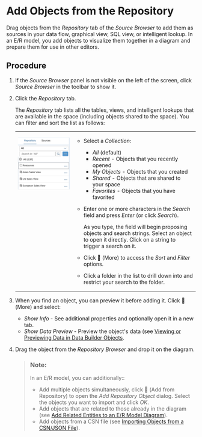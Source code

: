 <!-- loio13fcecd59327407a91777c2e8e111bd7 -->

<link rel="stylesheet" type="text/css" href="css/sap-icons.css"/>

# Add Objects from the Repository

Drag objects from the *Repository* tab of the *Source Browser* to add them as sources in your data flow, graphical view, SQL view, or intelligent lookup. In an E/R model, you add objects to visualize them together in a diagram and prepare them for use in other editors.



## Procedure

1.  If the *Source Browser* panel is not visible on the left of the screen, click *Source Browser* in the toolbar to show it.

2.  Click the *Repository* tab.

    The *Repository* tab lists all the tables, views, and intelligent lookups that are available in the space \(including objects shared to the space\). You can filter and sort the list as follows:


    <table>
    <tr>
    <td valign="top">
    
    ![](images/Source_Browser_With_Folders_4853e2d.png)
    
    </td>
    <td valign="top">
    
    -   Select a *Collection*:
        -   *All* \(default\)
        -   *Recent* - Objects that you recently opened
        -   *My Objects* - Objects that you created
        -   *Shared* - Objects that are shared to your space
        -   *Favorites* - Objects that you have favorited

    -   Enter one or more characters in the *Search* field and press *Enter* \(or click *Search*\).

        As you type, the field will begin proposing objects and search strings. Select an object to open it directly. Click on a string to trigger a search on it.

    -   Click <span class="FPA-icons"></span> \(More\) to access the *Sort* and *Filter* options.
    -   Click a folder in the list to drill down into and restrict your search to the folder.


    
    </td>
    </tr>
    </table>
    
3.  When you find an object, you can preview it before adding it. Click <span class="FPA-icons"></span> \(More\) and select:

    -   *Show Info* - See additional properties and optionally open it in a new tab.
    -   *Show Data Preview* - Preview the object's data \(see [Viewing or Previewing Data in Data Builder Objects](viewing-or-previewing-data-in-data-builder-objects-b338e4a.md).

4.  Drag the object from the *Repository Browser* and drop it on the diagram.

    > ### Note:  
    > In an E/R model, you can additionally::
    > 
    > -   Add multiple objects simultaneously, click <span class="FPA-icons"></span> \(Add from Repository\) to open the *Add Repository Object* dialog. Select the objects you want to import and click *OK*.
    > -   Add objects that are related to those already in the diagram \(see [Add Related Entities to an E/R Model Diagram](add-related-entities-to-an-e-r-model-diagram-bbde0a7.md)\).
    > -   Add objects from a CSN file \(see [Importing Objects from a CSN/JSON File](Creating-Finding-Sharing-Objects/importing-objects-from-a-csn-json-file-23599e6.md)\).


